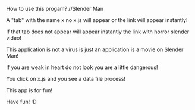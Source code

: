 How to use this progam?                               //Slender Man

A "tab" with the name x no x.js will appear or the link will appear instantly!

If that tab does not appear will appear instantly the link with horror slender video!

This application is not a virus is just an application is a movie on Slender Man!

If you are weak in heart do not look you are a little dangerous!

You click on x.js and you see a data file process!

This app is for fun!

Have fun! :D 

